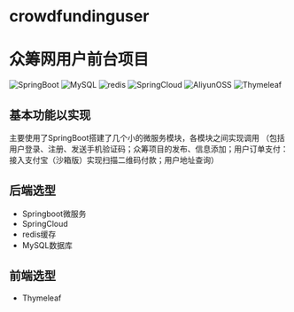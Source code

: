 # crowdfundinguser
# 众筹网用户前台项目
![SpringBoot](https://img.shields.io/badge/SpringBoot-2.3.0-green.svg )
![MySQL](https://img.shields.io/badge/MYSSQL-5.7-red.svg )
![redis](https://img.shields.io/badge/redis-NoSQL-blue.svg )
![SpringCloud](https://img.shields.io/badge/SpringCloud-Hoxton.SR5-grown.svg )
![AliyunOSS](https://img.shields.io/badge/AliyunOSS-阿里云-grown.svg )
![Thymeleaf](https://img.shields.io/badge/Thymeleaf-页面-grown.svg )
## 基本功能以实现
主要使用了SpringBoot搭建了几个小的微服务模块，各模块之间实现调用
（包括用户登录、注册、发送手机验证码；众筹项目的发布、信息添加；用户订单支付：接入支付宝（沙箱版）实现扫描二维码付款；用户地址查询）

## 后端选型
- Springboot微服务
- SpringCloud
- redis缓存
- MySQL数据库
## 前端选型
- Thymeleaf
